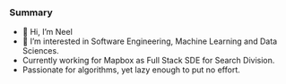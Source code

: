 ### Summary
- 👋 Hi, I’m Neel
- 👀 I’m interested in Software Engineering, Machine Learning and Data Sciences.
- Currently working for Mapbox as Full Stack SDE for Search Division.
- Passionate for algorithms, yet lazy enough to put no effort.
